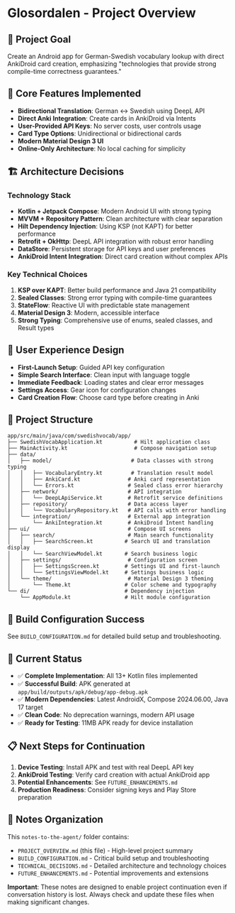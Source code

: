# Glosordalen - Project Overview

## 🎯 Project Goal
Create an Android app for German-Swedish vocabulary lookup with direct AnkiDroid card creation, emphasizing "technologies that provide strong compile-time correctness guarantees."

## 📱 Core Features Implemented
- **Bidirectional Translation**: German ↔ Swedish using DeepL API
- **Direct Anki Integration**: Create cards in AnkiDroid via Intents
- **User-Provided API Keys**: No server costs, user controls usage
- **Card Type Options**: Unidirectional or bidirectional cards
- **Modern Material Design 3 UI**
- **Online-Only Architecture**: No local caching for simplicity

## 🏗️ Architecture Decisions

### Technology Stack
- **Kotlin + Jetpack Compose**: Modern Android UI with strong typing
- **MVVM + Repository Pattern**: Clean architecture with clear separation
- **Hilt Dependency Injection**: Using KSP (not KAPT) for better performance
- **Retrofit + OkHttp**: DeepL API integration with robust error handling  
- **DataStore**: Persistent storage for API keys and user preferences
- **AnkiDroid Intent Integration**: Direct card creation without complex APIs

### Key Technical Choices
1. **KSP over KAPT**: Better build performance and Java 21 compatibility
2. **Sealed Classes**: Strong error typing with compile-time guarantees
3. **StateFlow**: Reactive UI with predictable state management
4. **Material Design 3**: Modern, accessible interface
5. **Strong Typing**: Comprehensive use of enums, sealed classes, and Result types

## 🎨 User Experience Design
- **First-Launch Setup**: Guided API key configuration
- **Simple Search Interface**: Clean input with language toggle
- **Immediate Feedback**: Loading states and clear error messages
- **Settings Access**: Gear icon for configuration changes
- **Card Creation Flow**: Choose card type before creating in Anki

## 📂 Project Structure
```
app/src/main/java/com/swedishvocab/app/
├── SwedishVocabApplication.kt          # Hilt application class
├── MainActivity.kt                     # Compose navigation setup
├── data/
│   ├── model/                         # Data classes with strong typing
│   │   ├── VocabularyEntry.kt         # Translation result model
│   │   ├── AnkiCard.kt               # Anki card representation
│   │   └── Errors.kt                 # Sealed class error hierarchy
│   ├── network/                      # API integration
│   │   └── DeepLApiService.kt        # Retrofit service definitions
│   ├── repository/                   # Data access layer
│   │   └── VocabularyRepository.kt   # API calls with error handling
│   └── integration/                  # External app integration
│       └── AnkiIntegration.kt        # AnkiDroid Intent handling
├── ui/                               # Compose UI screens
│   ├── search/                       # Main search functionality
│   │   ├── SearchScreen.kt          # Search UI and translation display
│   │   └── SearchViewModel.kt       # Search business logic
│   ├── settings/                     # Configuration screen
│   │   ├── SettingsScreen.kt        # Settings UI and first-launch
│   │   └── SettingsViewModel.kt     # Settings business logic
│   └── theme/                        # Material Design 3 theming
│       └── Theme.kt                 # Color scheme and typography
└── di/                              # Dependency injection
    └── AppModule.kt                 # Hilt module configuration
```

## 🔧 Build Configuration Success
See `BUILD_CONFIGURATION.md` for detailed build setup and troubleshooting.

## 🚀 Current Status
- ✅ **Complete Implementation**: All 13+ Kotlin files implemented
- ✅ **Successful Build**: APK generated at `app/build/outputs/apk/debug/app-debug.apk`
- ✅ **Modern Dependencies**: Latest AndroidX, Compose 2024.06.00, Java 17 target
- ✅ **Clean Code**: No deprecation warnings, modern API usage
- ✅ **Ready for Testing**: 11MB APK ready for device installation

## 📋 Next Steps for Continuation
1. **Device Testing**: Install APK and test with real DeepL API key
2. **AnkiDroid Testing**: Verify card creation with actual AnkiDroid app
3. **Potential Enhancements**: See `FUTURE_ENHANCEMENTS.md`
4. **Production Readiness**: Consider signing keys and Play Store preparation

## 📁 Notes Organization
This `notes-to-the-agent/` folder contains:
- `PROJECT_OVERVIEW.md` (this file) - High-level project summary
- `BUILD_CONFIGURATION.md` - Critical build setup and troubleshooting
- `TECHNICAL_DECISIONS.md` - Detailed architecture and technology choices
- `FUTURE_ENHANCEMENTS.md` - Potential improvements and extensions

**Important**: These notes are designed to enable project continuation even if conversation history is lost. Always check and update these files when making significant changes.
